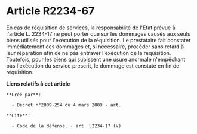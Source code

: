 # Article R2234-67

En cas de réquisition de services, la responsabilité de l'Etat prévue à l'article L. 2234-17 ne peut porter que sur les
dommages causés aux seuls biens utilisés pour l'exécution de la réquisition. Le prestataire fait constater immédiatement ces
dommages et, si nécessaire, procéder sans retard à leur réparation afin de ne pas entraver l'exécution de la réquisition.
Toutefois, pour les biens qui subissent une usure anormale n'empêchant pas l'exécution du service prescrit, le dommage est
constaté en fin de réquisition.

**Liens relatifs à cet article**

	**Créé par**:

	  - Décret n°2009-254 du 4 mars 2009 - art.

	**Cite**:

	  - Code de la défense. - art. L2234-17 (V)
